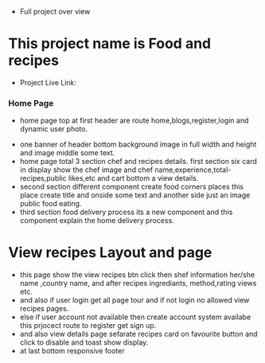 *  Full project over view
# This project name is Food and recipes
* Project Live Link:
### Home Page
- home page top at first header are route home,blogs,register,login and dynamic user photo.
* one banner of header bottom background image in full width and height and image middle some text.
* home page total 3 section chef and recipes details. first section six card in display show the chef image and chef name,experience,total-recipes,public likes,etc and cart bottom a view details.
* second section different component create  food corners places this place create title and onside some text and another side just an image public food eating.
* third section food delivery process its a new component and this component explain the home delivery process.
# View recipes Layout and page
* this page show the view recipes btn click then shef information her/she name ,country name, and after recipes ingrediants, method,rating views etc.
* and also if user login get all page tour and if not login no allowed view recipes pages.
* else if user account not available  then create account system availabe this prjocect route to register get sign up.
* and also view details page sefarate recipes card on favourite button and click to disable and toast show display.
* at last bottom responsive footer
